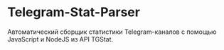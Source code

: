 # Telegram-Stat-Parser
Автоматический сборщик статистики Telegram-каналов с помощью JavaScript и NodeJS из API TGStat.
